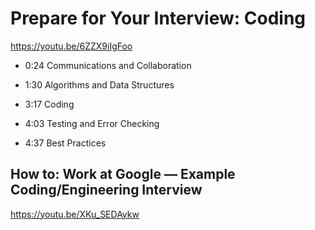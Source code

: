 # Prepare for Your Interview: Coding

https://youtu.be/6ZZX9iIgFoo

* 0:24 Communications and Collaboration

* 1:30 Algorithms and Data Structures

* 3:17 Coding 

* 4:03 Testing and Error Checking

* 4:37 Best Practices


## How to: Work at Google — Example Coding/Engineering Interview

https://youtu.be/XKu_SEDAykw